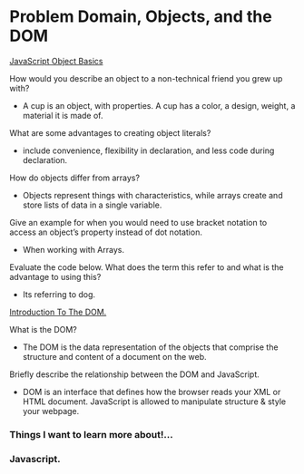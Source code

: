 <h1> Problem Domain, Objects, and the DOM </h1>

[JavaScript Object Basics](https://developer.mozilla.org/en-US/docs/Learn/JavaScript/Objects/Basics)

How would you describe an object to a non-technical friend you grew up with?

- A cup is an object, with properties. A cup has a color, a design, weight, a material it is made of.

What are some advantages to creating object literals?

- include convenience, flexibility in declaration, and less code during declaration.

How do objects differ from arrays? 

- Objects represent things with characteristics, while arrays create and store lists of data in a single variable.

Give an example for when you would need to use bracket notation to access an object’s property instead of dot notation.

- When working with Arrays.

Evaluate the code below. What does the term this refer to and what is the advantage to using this?

- Its referring to dog.

[Introduction To The DOM.](https://developer.mozilla.org/en-US/docs/Web/API/Document_Object_Model/Introduction)

What is the DOM?

- The DOM is the data representation of the objects that comprise the structure and content of a document on the web.

Briefly describe the relationship between the DOM and JavaScript.

- DOM is an interface that defines how the browser reads your XML or HTML document. JavaScript is allowed to manipulate structure & style your webpage. 



<h3> Things I want to learn more about!... <h3>
Javascript.